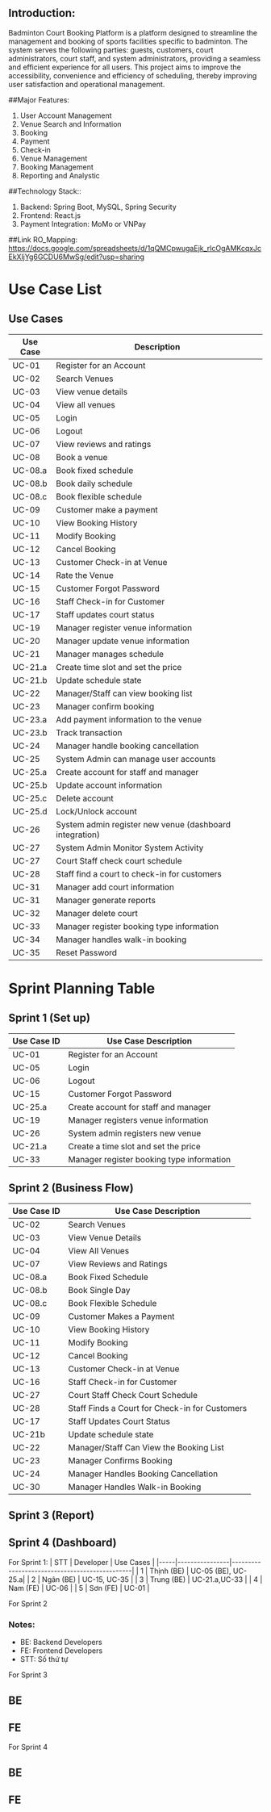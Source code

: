 ## Introduction:
Badminton Court Booking Platform is a platform designed to streamline the management and booking of sports facilities specific to badminton. The system serves the following parties: guests, customers, court administrators, court staff, and system administrators, providing a seamless and efficient experience for all users. This project aims to improve the accessibility, convenience and efficiency of scheduling, thereby improving user satisfaction and operational management.

##Major Features:
1. User Account Management
2. Venue Search and Information
3. Booking
4. Payment
5. Check-in
6. Venue Management
7. Booking Management
8. Reporting and Analystic

##Technology Stack::
1. Backend: Spring Boot, MySQL, Spring Security
2. Frontend: React.js
3. Payment Integration: MoMo or VNPay

##Link RO_Mapping: https://docs.google.com/spreadsheets/d/1qQMCpwugaEjk_rlcOgAMKcqxJcEkXljYg6GCDU6MwSg/edit?usp=sharing

# Use Case List
## Use Cases

| Use Case        | Description                                                |
|-----------------|------------------------------------------------------------|
| UC-01           | Register for an Account                                    |
| UC-02           | Search Venues                                              |
| UC-03           | View venue details                                         |
| UC-04           | View all venues                                            |
| UC-05           | Login                                                      |
| UC-06           | Logout                                                     |
| UC-07           | View reviews and ratings                                   |
| UC-08           | Book a venue                                               |
| UC-08.a         | Book fixed schedule                                        |
| UC-08.b         | Book daily schedule                                        |
| UC-08.c         | Book flexible schedule                                     |
| UC-09           | Customer make a payment                                    |
| UC-10           | View Booking History                                       |
| UC-11           | Modify Booking                                             |
| UC-12           | Cancel Booking                                             |
| UC-13           | Customer Check-in at Venue                                 |
| UC-14           | Rate the Venue                                             |
| UC-15           | Customer Forgot Password                                   |
| UC-16           | Staff Check-in for Customer                                |
| UC-17           | Staff updates court status                                 |
| UC-19           | Manager register venue information                         |
| UC-20           | Manager update venue information                           |
| UC-21           | Manager manages schedule                                   |
| UC-21.a         | Create time slot and set the price                         |
| UC-21.b         | Update schedule state                                      |
| UC-22           | Manager/Staff can view booking list                        |
| UC-23           | Manager confirm booking                                    |
| UC-23.a         | Add payment information to the venue                       |
| UC-23.b         | Track transaction                                          |
| UC-24           | Manager handle booking cancellation                        |
| UC-25           | System Admin can manage user accounts                      |
| UC-25.a         | Create account for staff and manager                       |
| UC-25.b         | Update account information                                 |
| UC-25.c         | Delete account                                             |
| UC-25.d         | Lock/Unlock account                                        |
| UC-26           | System admin register new venue (dashboard integration)    |
| UC-27           | System Admin Monitor System Activity                       |
| UC-27           | Court Staff check court schedule                           |
| UC-28           | Staff find a court to check-in for customers               |
| UC-31           | Manager add court information                              |
| UC-31           | Manager generate reports                                   |
| UC-32           | Manager delete court                                       |
| UC-33           | Manager register booking type information                  |
| UC-34           | Manager handles walk-in booking                            |
| UC-35           | Reset Password                                             |

# Sprint Planning Table
## Sprint 1 (Set up)
| Use Case ID | Use Case Description                      |
|-------------|-------------------------------------------|
| UC-01       | Register for an Account                   |
| UC-05       | Login                                     |
| UC-06       | Logout                                    |
| UC-15       | Customer Forgot Password                  |
| UC-25.a     | Create account for staff and manager      |
| UC-19       | Manager registers venue information       |
| UC-26       | System admin registers new venue          |
| UC-21.a     | Create a time slot and set the price      |
| UC-33       | Manager register booking type information |


## Sprint 2 (Business Flow)

| Use Case ID | Use Case Description                            |
|-------------|-------------------------------------------------|
| UC-02       | Search Venues                                   |
| UC-03       | View Venue Details                              |
| UC-04       | View All Venues                                 |
| UC-07       | View Reviews and Ratings                        |
| UC-08.a     | Book Fixed Schedule                             |
| UC-08.b     | Book Single Day                                 |
| UC-08.c     | Book Flexible Schedule                          |
| UC-09       | Customer Makes a Payment                        |
| UC-10       | View Booking History                            |
| UC-11       | Modify Booking                                  |
| UC-12       | Cancel Booking                                  |
| UC-13       | Customer Check-in at Venue                      |
| UC-16       | Staff Check-in for Customer                     |
| UC-27       | Court Staff Check Court Schedule                |
| UC-28       | Staff Finds a Court for Check-in for Customers  |
| UC-17       | Staff Updates Court Status                      |
| UC-21b      | Update schedule state                           |
| UC-22       | Manager/Staff Can View the Booking List         |
| UC-23       | Manager Confirms Booking                        |
| UC-24       | Manager Handles Booking Cancellation            |
| UC-30       | Manager Handles Walk-in Booking                 |


## Sprint 3 (Report)

## Sprint 4 (Dashboard)

For Sprint 1:
| STT | Developer   | Use Cases                                     |
|-----|----------------|-----------------------------------------------|
| 1   | Thịnh (BE) | UC-05 (BE), UC-25.a|
| 2   | Ngân (BE) |  UC-15, UC-35                     |
| 3   | Trung (BE) | UC-21.a,UC-33                     |
| 4   | Nam (FE)  | UC-06                                                     |
| 5   | Sơn (FE)  | UC-01                                                      |



For Sprint 2

### Notes:
- BE: Backend Developers
- FE: Frontend Developers
- STT: Số thứ tự


For Sprint 3
## BE
## FE

For Sprint 4
## BE
## FE

